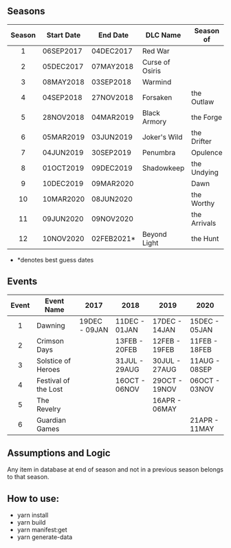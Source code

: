 ## Seasons

| Season | Start Date | End Date    | DLC Name        | Season of    |
| :----: | ---------- | ----------- | --------------- | ------------ |
|   1    | 06SEP2017  | 04DEC2017   | Red War         |              |
|   2    | 05DEC2017  | 07MAY2018   | Curse of Osiris |              |
|   3    | 08MAY2018  | 03SEP2018   | Warmind         |              |
|   4    | 04SEP2018  | 27NOV2018   | Forsaken        | the Outlaw   |
|   5    | 28NOV2018  | 04MAR2019   | Black Armory    | the Forge    |
|   6    | 05MAR2019  | 03JUN2019   | Joker's Wild    | the Drifter  |
|   7    | 04JUN2019  | 30SEP2019   | Penumbra        | Opulence     |
|   8    | 01OCT2019  | 09DEC2019   | Shadowkeep      | the Undying  |
|   9    | 10DEC2019  | 09MAR2020   |                 | Dawn         |
|   10   | 10MAR2020  | 08JUN2020   |                 | the Worthy   |
|   11   | 09JUN2020  | 09NOV2020   |                 | the Arrivals |
|   12   | 10NOV2020  | 02FEB2021\* | Beyond Light    | the Hunt     |

- \*denotes best guess dates

## Events

| Event | Event Name           | 2017          | 2018          | 2019          | 2020          |
| :---: | -------------------- | ------------- | ------------- | ------------- | ------------- |
|   1   | Dawning              | 19DEC - 09JAN | 11DEC - 01JAN | 17DEC - 14JAN | 15DEC - 05JAN |
|   2   | Crimson Days         |               | 13FEB - 20FEB | 12FEB - 19FEB | 11FEB - 18FEB |
|   3   | Solstice of Heroes   |               | 31JUL - 29AUG | 30JUL - 27AUG | 11AUG - 08SEP |
|   4   | Festival of the Lost |               | 16OCT - 06NOV | 29OCT - 19NOV | 06OCT - 03NOV |
|   5   | The Revelry          |               |               | 16APR - 06MAY |               |
|   6   | Guardian Games       |               |               |               | 21APR - 11MAY |

## Assumptions and Logic

Any item in database at end of season and not in a previous season belongs to that season.

## How to use:

- yarn install
- yarn build
- yarn manifest:get
- yarn generate-data

